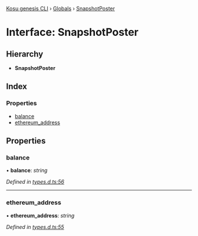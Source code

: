 [Kosu genesis CLI](../README.md) › [Globals](../globals.md) › [SnapshotPoster](snapshotposter.md)

# Interface: SnapshotPoster

## Hierarchy

-   **SnapshotPoster**

## Index

### Properties

-   [balance](snapshotposter.md#balance)
-   [ethereum_address](snapshotposter.md#ethereum_address)

## Properties

### balance

• **balance**: _string_

_Defined in [types.d.ts:56](https://github.com/ParadigmFoundation/kosu-monorepo/blob/55c0be50/packages/kosu-genesis-cli/src/types.d.ts#L56)_

---

### ethereum_address

• **ethereum_address**: _string_

_Defined in [types.d.ts:55](https://github.com/ParadigmFoundation/kosu-monorepo/blob/55c0be50/packages/kosu-genesis-cli/src/types.d.ts#L55)_
